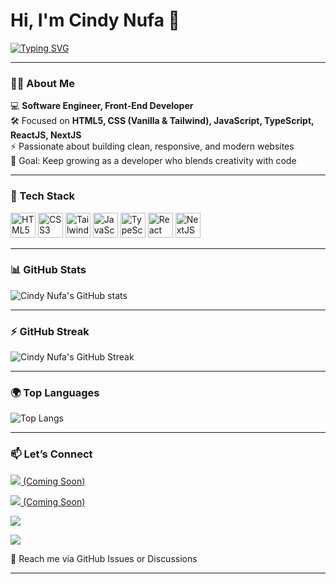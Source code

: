 # Hi, I'm Cindy Nufa 👋  

[![Typing SVG](https://readme-typing-svg.demolab.com?font=Fira+Code&pause=1000&color=F40B87&width=435&lines=Software+Engineer,+Front-End;Always+Learning+New+Things)](https://git.io/typing-svg)

---

### 👨‍💻 About Me  
💻 **Software Engineer, Front-End Developer**  
🛠 Focused on **HTML5, CSS (Vanilla & Tailwind), JavaScript, TypeScript, ReactJS, NextJS**  
⚡ Passionate about building clean, responsive, and modern websites  
🎯 Goal: Keep growing as a developer who blends creativity with code  

---

### 🚀 Tech Stack  
<p align="left">
  <img src="https://cdn.jsdelivr.net/gh/devicons/devicon/icons/html5/html5-original.svg" alt="HTML5" width="40" height="40"/>
  <img src="https://cdn.jsdelivr.net/gh/devicons/devicon/icons/css3/css3-original.svg" alt="CSS3" width="40" height="40"/>
  <img src="https://raw.githubusercontent.com/simple-icons/simple-icons/develop/icons/tailwindcss.svg" alt="TailwindCSS" width="40" height="40"/>
  <img src="https://cdn.jsdelivr.net/gh/devicons/devicon/icons/javascript/javascript-original.svg" alt="JavaScript" width="40" height="40"/>
  <img src="https://cdn.jsdelivr.net/gh/devicons/devicon/icons/typescript/typescript-original.svg" alt="TypeScript" width="40" height="40"/>
  <img src="https://cdn.jsdelivr.net/gh/devicons/devicon/icons/react/react-original.svg" alt="React" width="40" height="40"/>
  <img src="https://cdn.jsdelivr.net/gh/devicons/devicon/icons/nextjs/nextjs-original.svg" alt="NextJS" width="40" height="40" />
</p>  

---

### 📊 GitHub Stats  
![Cindy Nufa's GitHub stats](https://github-readme-stats.vercel.app/api?username=CINDYNUFA&show_icons=true&title_color=F40B87&icon_color=F40B87&text_color=ffffff&bg_color=000000)  

---

### ⚡ GitHub Streak 
![Cindy Nufa's GitHub Streak](https://streak-stats.demolab.com?user=CINDYNUFA&theme=dark&ring=F40B87&fire=F40B87&currStreakLabel=F40B87&sideNums=ffffff&currStreakNum=F40B87&sideLabels=ffffff&dates=999999&background=000000)  

---

### 🌍 Top Languages
![Top Langs](https://github-readme-stats.vercel.app/api/top-langs/?username=CINDYNUFA&layout=compact&title_color=F40B87&text_color=ffffff&bg_color=000000)  

---

### 📫 Let’s Connect  
<p align="left">
  <a href="https://yourwebsite.com" target="_blank">
    <img src="https://img.shields.io/badge/🌐 Website-000000?style=for-the-badge&logo=About.me&logoColor=white"/>
    <span className="ml-2 text-sm italic">(Coming Soon)</span>
  </a>
</p>
<p align="left">
  <a href="https://www.linkedin.com/in/YOURUSERNAME" target="_blank">
    <img src="https://img.shields.io/badge/LinkedIn-0A66C2?style=for-the-badge&logo=linkedin&logoColor=white"/>
    <span className="ml-2 text-sm italic">(Coming Soon)</span>
  </a>
</p>
<p align="left">
  <a href="https://www.instagram.com/xindicode" target="_blank">
    <img src="https://img.shields.io/badge/Instagram-E4405F?style=for-the-badge&logo=instagram&logoColor=white"/>
  </a>
</p>
<p align="left">
  <a href="https://www.tiktok.com/@xindicode" target="_blank">
    <img src="https://img.shields.io/badge/TikTok-010101?style=for-the-badge&logo=tiktok&logoColor=white"/>
  </a>
</p>

📩 Reach me via GitHub Issues or Discussions 

---

